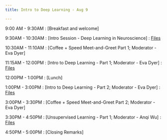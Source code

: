 ```yaml
---
title: Intro to Deep Learning - Aug 9

---
```


9:00 AM - 9:30AM
: [Breakfast and welcome]

9:30AM - 10:30AM
: [Intro Session - Deep Learning in Neuroscience]
  : [Files](#)

10:30AM - 11:10AM
: [Coffee + Speed Meet-and-Greet Part 1; Moderator - Eva Dyer]

11:15AM - 12:00PM
: [Intro to Deep Learning - Part 1; Moderator - Eva Dyer]
  : [Files](#)

12:00PM - 1:00PM
: [Lunch]

1:00PM - 3:00PM
: [Intro to Deep Learning - Part 2; Moderator - Eva Dyer]
  : [Files](#)

3:00PM - 3:30PM
: [Coffee + Speed Meet-and-Greet Part 2; Moderator - Eva Dyer]

3:30PM - 4:50PM
: [Unsupervised Learning - Part 1; Moderator - Anqi Wu]
  : [Files](#)

4:50PM - 5:00PM
: [Closing Remarks]








